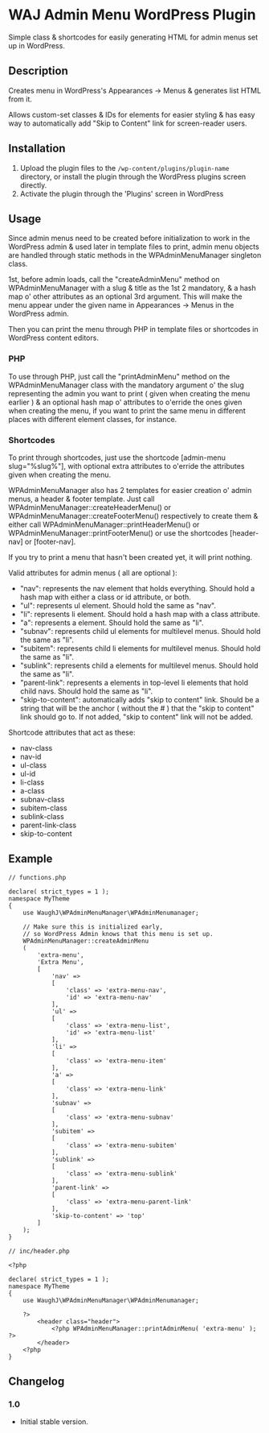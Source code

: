 WAJ Admin Menu WordPress Plugin
=========================

Simple class & shortcodes for easily generating HTML for admin menus set up in WordPress.

## Description

Creates menu in WordPress's Appearances -> Menus & generates list HTML from it.

Allows custom-set classes & IDs for elements for easier styling & has easy way to automatically add "Skip to Content" link for screen-reader users.


## Installation

1. Upload the plugin files to the `/wp-content/plugins/plugin-name` directory, or install the plugin through the WordPress plugins screen directly.
2. Activate the plugin through the 'Plugins' screen in WordPress


## Usage

Since admin menus need to be created before initialization to work in the WordPress admin & used later in template files to print, admin menu objects are handled through static methods in the WPAdminMenuManager singleton class.

1st, before admin loads, call the "createAdminMenu" method on WPAdminMenuManager with a slug & title as the 1st 2 mandatory, & a hash map o' other attributes as an optional 3rd argument. This will make the menu appear under the given name in Appearances -> Menus in the WordPress admin.

Then you can print the menu through PHP in template files or shortcodes in WordPress content editors.

### PHP

To use through PHP, just call the "printAdminMenu" method on the WPAdminMenuManager class with the mandatory argument o' the slug representing the admin you want to print ( given when creating the menu earlier ) & an optional hash map o' attributes to o'erride the ones given when creating the menu, if you want to print the same menu in different places with different element classes, for instance.

### Shortcodes

To print through shortcodes, just use the shortcode [admin-menu slug="%slug%"], with optional extra attributes to o'erride the attributes given when creating the menu.

WPAdminMenuManager also has 2 templates for easier creation o' admin menus, a header & footer template. Just call WPAdminMenuManager::createHeaderMenu() or WPAdminMenuManager::createFooterMenu() respectively to create them & either call WPAdminMenuManager::printHeaderMenu() or WPAdminMenuManager::printFooterMenu() or use the shortcodes [header-nav] or [footer-nav].

If you try to print a menu that hasn't been created yet, it will print nothing.

Valid attributes for admin menus ( all are optional ):

* "nav": represents the nav element that holds everything. Should hold a hash map with either a class or id attribute, or both.
* "ul": represents ul element. Should hold the same as "nav".
* "li": represents li element. Should hold a hash map with a class attribute.
* "a": represents a element. Should hold the same as "li".
* "subnav": represents child ul elements for multilevel menus. Should hold the same as "li".
* "subitem": represents child li elements for multilevel menus. Should hold the same as "li".
* "sublink": represents child a elements for multilevel menus. Should hold the same as "li".
* "parent-link": represents a elements in top-level li elements that hold child navs. Should hold the same as "li".
* "skip-to-content": automatically adds "skip to content" link. Should be a string that will be the anchor ( without the # ) that the "skip to content" link should go to. If not added, "skip to content" link will not be added.

Shortcode attributes that act as these:

* nav-class
* nav-id
* ul-class
* ul-id
* li-class
* a-class
* subnav-class
* subitem-class
* sublink-class
* parent-link-class
* skip-to-content


## Example

````
// functions.php

declare( strict_types = 1 );
namespace MyTheme
{
	use WaughJ\WPAdminMenuManager\WPAdminMenumanager;

	// Make sure this is initialized early,
	// so WordPress Admin knows that this menu is set up.
	WPAdminMenuManager::createAdminMenu
	(
		'extra-menu',
		'Extra Menu',
		[
			'nav' =>
			[
				'class' => 'extra-menu-nav',
				'id' => 'extra-menu-nav'
			],
			'ul' =>
			[
				'class' => 'extra-menu-list',
				'id' => 'extra-menu-list'
			],
			'li' =>
			[
				'class' => 'extra-menu-item'
			],
			'a' =>
			[
				'class' => 'extra-menu-link'
			],
			'subnav' =>
			[
				'class' => 'extra-menu-subnav'
			],
			'subitem' =>
			[
				'class' => 'extra-menu-subitem'
			],
			'sublink' =>
			[
				'class' => 'extra-menu-sublink'
			],
			'parent-link' =>
			[
				'class' => 'extra-menu-parent-link'
			],
			'skip-to-content' => 'top'
		]
	);
}
````

````
// inc/header.php

<?php

declare( strict_types = 1 );
namespace MyTheme
{
	use WaughJ\WPAdminMenuManager\WPAdminMenumanager;

	?>
		<header class="header">
			<?php WPAdminMenuManager::printAdminMenu( 'extra-menu' ); ?>
		</header>
	<?php
}
````


## Changelog

### 1.0
* Initial stable version.
